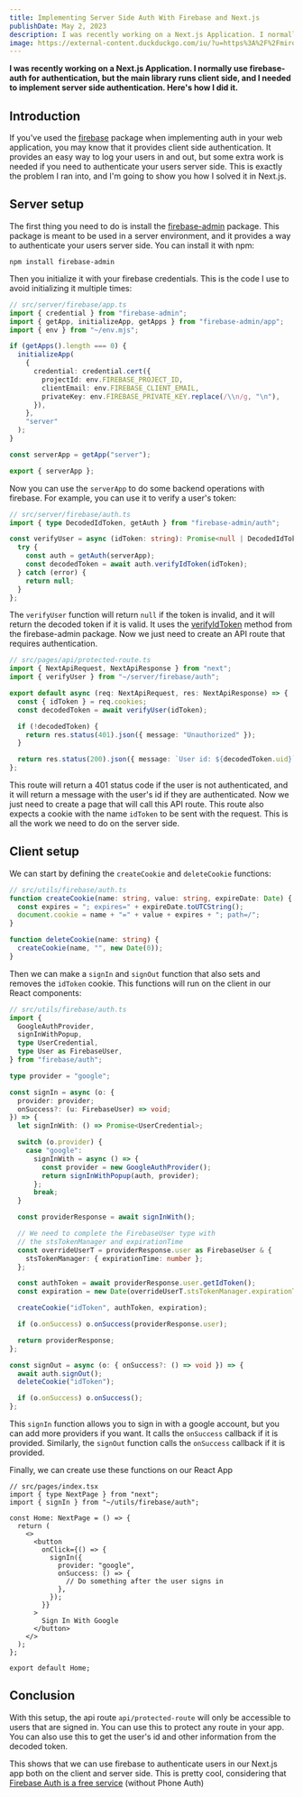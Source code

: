 ```yaml
---
title: Implementing Server Side Auth With Firebase and Next.js
publishDate: May 2, 2023
description: I was recently working on a Next.js Application. I normally use firebase-auth for authentication, but the main library runs client side, and I needed to implement server side authentication. Here's how I did it.
image: https://external-content.duckduckgo.com/iu/?u=https%3A%2F%2Fmiro.medium.com%2Fproxy%2F1*zTdZMxbTkVdXCOoZlXLnsg.png&f=1&nofb=1&ipt=6fcd7927ae9a31a1dcb6956a14ea5f4aed1f392230c1673f89bb467a6b8ef484&ipo=images
---
```


**I was recently working on a Next.js Application. I normally use firebase-auth for authentication, but the main library runs client side, and I needed to implement server side authentication. Here's how I did it.**

## Introduction

If you've used the [firebase](https://www.npmjs.com/package/firebase) package when implementing auth in your web application, you may know that it provides client side authentication. It provides an easy way to log your users in and out, but some extra work is needed if you need to authenticate your users server side. This is exactly the problem I ran into, and I'm going to show you how I solved it in Next.js.

## Server setup

The first thing you need to do is install the [firebase-admin](https://www.npmjs.com/package/firebase-admin) package. This package is meant to be used in a server environment, and it provides a way to authenticate your users server side. You can install it with npm:

```
npm install firebase-admin
```

Then you initialize it with your firebase credentials. This is the code I use to avoid initializing it multiple times:

```ts
// src/server/firebase/app.ts
import { credential } from "firebase-admin";
import { getApp, initializeApp, getApps } from "firebase-admin/app";
import { env } from "~/env.mjs";

if (getApps().length === 0) {
  initializeApp(
    {
      credential: credential.cert({
        projectId: env.FIREBASE_PROJECT_ID,
        clientEmail: env.FIREBASE_CLIENT_EMAIL,
        privateKey: env.FIREBASE_PRIVATE_KEY.replace(/\\n/g, "\n"),
      }),
    },
    "server"
  );
}

const serverApp = getApp("server");

export { serverApp };
```

Now you can use the `serverApp` to do some backend operations with firebase. For example, you can use it to verify a user's token:

```ts
// src/server/firebase/auth.ts
import { type DecodedIdToken, getAuth } from "firebase-admin/auth";

const verifyUser = async (idToken: string): Promise<null | DecodedIdToken> => {
  try {
    const auth = getAuth(serverApp);
    const decodedToken = await auth.verifyIdToken(idToken);
  } catch (error) {
    return null;
  }
};
```

The `verifyUser` function will return `null` if the token is invalid, and it will return the decoded token if it is valid. It uses the [verifyIdToken](https://firebase.google.com/docs/auth/admin/verify-id-tokens) method from the firebase-admin package. Now we just need to create an API route that requires authentication.

```ts
// src/pages/api/protected-route.ts
import { NextApiRequest, NextApiResponse } from "next";
import { verifyUser } from "~/server/firebase/auth";

export default async (req: NextApiRequest, res: NextApiResponse) => {
  const { idToken } = req.cookies;
  const decodedToken = await verifyUser(idToken);

  if (!decodedToken) {
    return res.status(401).json({ message: "Unauthorized" });
  }

  return res.status(200).json({ message: `User id: ${decodedToken.uid}` });
};
```

This route will return a 401 status code if the user is not authenticated, and it will return a message with the user's id if they are authenticated. Now we just need to create a page that will call this API route. This route also expects a cookie with the name `idToken` to be sent with the request. This is all the work we need to do on the server side.

## Client setup

We can start by defining the `createCookie` and `deleteCookie` functions:

```ts
// src/utils/firebase/auth.ts
function createCookie(name: string, value: string, expireDate: Date) {
  const expires = "; expires=" + expireDate.toUTCString();
  document.cookie = name + "=" + value + expires + "; path=/";
}

function deleteCookie(name: string) {
  createCookie(name, "", new Date(0));
}
```

Then we can make a `signIn` and `signOut` function that also sets and removes the `idToken` cookie. This functions will run on the client in our React components:

```ts
// src/utils/firebase/auth.ts
import {
  GoogleAuthProvider,
  signInWithPopup,
  type UserCredential,
  type User as FirebaseUser,
} from "firebase/auth";

type provider = "google";

const signIn = async (o: {
  provider: provider;
  onSuccess?: (u: FirebaseUser) => void;
}) => {
  let signInWith: () => Promise<UserCredential>;

  switch (o.provider) {
    case "google":
      signInWith = async () => {
        const provider = new GoogleAuthProvider();
        return signInWithPopup(auth, provider);
      };
      break;
  }

  const providerResponse = await signInWith();

  // We need to complete the FirebaseUser type with
  // the stsTokenManager and expirationTime
  const overrideUserT = providerResponse.user as FirebaseUser & {
    stsTokenManager: { expirationTime: number };
  };

  const authToken = await providerResponse.user.getIdToken();
  const expiration = new Date(overrideUserT.stsTokenManager.expirationTime);

  createCookie("idToken", authToken, expiration);

  if (o.onSuccess) o.onSuccess(providerResponse.user);

  return providerResponse;
};

const signOut = async (o: { onSuccess?: () => void }) => {
  await auth.signOut();
  deleteCookie("idToken");

  if (o.onSuccess) o.onSuccess();
};
```

This `signIn` function allows you to sign in with a google account, but you can add more providers if you want. It calls the `onSuccess` callback if it is provided. Similarly, the `signOut` function calls the `onSuccess` callback if it is provided.

Finally, we can create use these functions on our React App

```tsx
// src/pages/index.tsx
import { type NextPage } from "next";
import { signIn } from "~/utils/firebase/auth";

const Home: NextPage = () => {
  return (
    <>
      <button
        onClick={() => {
          signIn({
            provider: "google",
            onSuccess: () => {
              // Do something after the user signs in
            },
          });
        }}
      >
        Sign In With Google
      </button>
    </>
  );
};

export default Home;
```

## Conclusion

With this setup, the api route `api/protected-route` will only be accessible to users that are signed in. You can use this to protect any route in your app. You can also use this to get the user's id and other information from the decoded token.

This shows that we can use firebase to authenticate users in our Next.js app both on the client and server side. This is pretty cool, considering that [Firebase Auth is a free service](https://firebase.google.com/pricing#authentication) (without Phone Auth)
